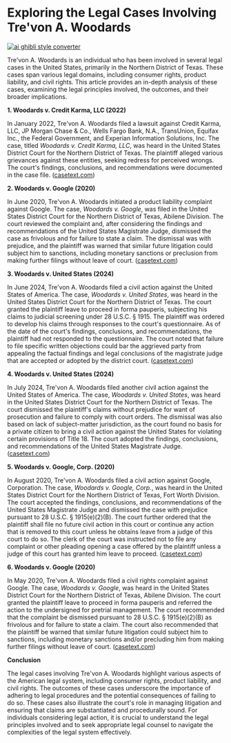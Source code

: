 # Exploring the Legal Cases Involving Tre'von A. Woodards

[![ai ghibli style converter](https://i.imgur.com/dwt8Y5G.gif)](https://witbeam.net/slzx)

Tre'von A. Woodards is an individual who has been involved in several legal cases in the United States, primarily in the Northern District of Texas. These cases span various legal domains, including consumer rights, product liability, and civil rights. This article provides an in-depth analysis of these cases, examining the legal principles involved, the outcomes, and their broader implications.

**1. Woodards v. Credit Karma, LLC (2022)**

In January 2022, Tre'von A. Woodards filed a lawsuit against Credit Karma, LLC, JP Morgan Chase & Co., Wells Fargo Bank, N.A., TransUnion, Equifax Inc., the Federal Government, and Experian Information Solutions, Inc. The case, titled *Woodards v. Credit Karma, LLC*, was heard in the United States District Court for the Northern District of Texas. The plaintiff alleged various grievances against these entities, seeking redress for perceived wrongs. The court's findings, conclusions, and recommendations were documented in the case file. ([casetext.com](https://casetext.com/case/woodards-v-credit-karma-llc?utm_source=openai))

**2. Woodards v. Google (2020)**

In June 2020, Tre'von A. Woodards initiated a product liability complaint against Google. The case, *Woodards v. Google*, was filed in the United States District Court for the Northern District of Texas, Abilene Division. The court reviewed the complaint and, after considering the findings and recommendations of the United States Magistrate Judge, dismissed the case as frivolous and for failure to state a claim. The dismissal was with prejudice, and the plaintiff was warned that similar future litigation could subject him to sanctions, including monetary sanctions or preclusion from making further filings without leave of court. ([casetext.com](https://casetext.com/case/woodards-v-google-1?utm_source=openai))

**3. Woodards v. United States (2024)**

In June 2024, Tre'von A. Woodards filed a civil action against the United States of America. The case, *Woodards v. United States*, was heard in the United States District Court for the Northern District of Texas. The court granted the plaintiff leave to proceed in forma pauperis, subjecting his claims to judicial screening under 28 U.S.C. § 1915. The plaintiff was ordered to develop his claims through responses to the court's questionnaire. As of the date of the court's findings, conclusions, and recommendations, the plaintiff had not responded to the questionnaire. The court noted that failure to file specific written objections could bar the aggrieved party from appealing the factual findings and legal conclusions of the magistrate judge that are accepted or adopted by the district court. ([casetext.com](https://casetext.com/case/woodards-v-united-states-1?utm_source=openai))

**4. Woodards v. United States (2024)**

In July 2024, Tre'von A. Woodards filed another civil action against the United States of America. The case, *Woodards v. United States*, was heard in the United States District Court for the Northern District of Texas. The court dismissed the plaintiff's claims without prejudice for want of prosecution and failure to comply with court orders. The dismissal was also based on lack of subject-matter jurisdiction, as the court found no basis for a private citizen to bring a civil action against the United States for violating certain provisions of Title 18. The court adopted the findings, conclusions, and recommendations of the United States Magistrate Judge. ([casetext.com](https://casetext.com/case/woodards-v-united-states?utm_source=openai))

**5. Woodards v. Google, Corp. (2020)**

In August 2020, Tre'von A. Woodards filed a civil action against Google, Corporation. The case, *Woodards v. Google, Corp.*, was heard in the United States District Court for the Northern District of Texas, Fort Worth Division. The court accepted the findings, conclusions, and recommendations of the United States Magistrate Judge and dismissed the case with prejudice pursuant to 28 U.S.C. § 1915(e)(2)(B). The court further ordered that the plaintiff shall file no future civil action in this court or continue any action that is removed to this court unless he obtains leave from a judge of this court to do so. The clerk of the court was instructed not to file any complaint or other pleading opening a case offered by the plaintiff unless a judge of this court has granted him leave to proceed. ([casetext.com](https://casetext.com/case/woodards-v-google-corp?utm_source=openai))

**6. Woodards v. Google (2020)**

In May 2020, Tre'von A. Woodards filed a civil rights complaint against Google. The case, *Woodards v. Google*, was heard in the United States District Court for the Northern District of Texas, Abilene Division. The court granted the plaintiff leave to proceed in forma pauperis and referred the action to the undersigned for pretrial management. The court recommended that the complaint be dismissed pursuant to 28 U.S.C. § 1915(e)(2)(B) as frivolous and for failure to state a claim. The court also recommended that the plaintiff be warned that similar future litigation could subject him to sanctions, including monetary sanctions and/or precluding him from making further filings without leave of court. ([casetext.com](https://casetext.com/case/woodards-v-google?utm_source=openai))

**Conclusion**

The legal cases involving Tre'von A. Woodards highlight various aspects of the American legal system, including consumer rights, product liability, and civil rights. The outcomes of these cases underscore the importance of adhering to legal procedures and the potential consequences of failing to do so. These cases also illustrate the court's role in managing litigation and ensuring that claims are substantiated and procedurally sound. For individuals considering legal action, it is crucial to understand the legal principles involved and to seek appropriate legal counsel to navigate the complexities of the legal system effectively.